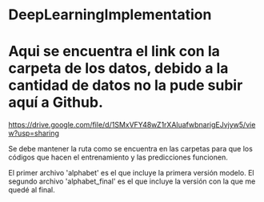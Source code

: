 # DeepLearningImplementation


# Aqui se encuentra el link con la carpeta de los datos, debido a la cantidad de datos no la pude subir aquí a Github. 

https://drive.google.com/file/d/1SMxVFY48wZ1rXAluafwbnarigEJvjyw5/view?usp=sharing

Se debe mantener la ruta como se encuentra en las carpetas para que los códigos que hacen el entrenamiento y las predicciones funcionen.


El primer archivo 'alphabet' es el que incluye la primera versión modelo.
El segundo archivo 'alphabet_final' es el que incluye la versión con la que me quedé al final.

